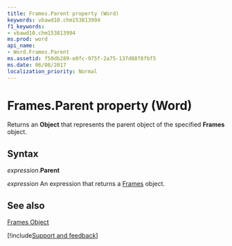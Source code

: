 ```yaml
---
title: Frames.Parent property (Word)
keywords: vbawd10.chm153813994
f1_keywords:
- vbawd10.chm153813994
ms.prod: word
api_name:
- Word.Frames.Parent
ms.assetid: f50db289-e0fc-975f-2a75-137d88f8fbf5
ms.date: 06/08/2017
localization_priority: Normal
---
```



# Frames.Parent property (Word)

Returns an  **Object** that represents the parent object of the specified **Frames** object.


## Syntax

_expression_.**Parent**

 _expression_ An expression that returns a [Frames](./Word.Frames.md) object.


## See also


[Frames Object](Word.Frames.md)

[!include[Support and feedback](~/includes/feedback-boilerplate.md)]